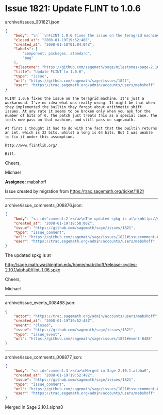 # Issue 1821: Update FLINT to 1.0.6

archive/issues_001821.json:
```json
{
    "body": "\n```\nFLINT 1.0.6 fixes the issue on the teragrid machine. It's just a\nworkaround. I've no idea what was really wrong. It might be that when\nthey implemented the builtin they forgot about arithmetic shift\nissues. At any rate it seems to be broken only when you ask for the\nnumber of bits of 0. The patch just treats this as a special case. The\ntests now pass on that machine, and still pass on sage.math.\n\nAt first I thought it had to do with the fact that the builtin returns\nan int, which is 32 bits, whilst a long is 64 bits. But I was unable\nto fix it under this assumption.\n\nhttp://www.flintlib.org/\n\nBill.\n```\n\nCheers,\n\nMichael\n\n**Assignee:** mabshoff\n\nIssue created by migration from https://trac.sagemath.org/ticket/1821\n\n",
    "closed_at": "2008-01-19T19:52:48Z",
    "created_at": "2008-01-18T01:04:04Z",
    "labels": [
        "component: packages: standard",
        "bug"
    ],
    "milestone": "https://github.com/sagemath/sage/milestones/sage-2.10.1",
    "title": "Update FLINT to 1.0.6",
    "type": "issue",
    "url": "https://github.com/sagemath/sage/issues/1821",
    "user": "https://trac.sagemath.org/admin/accounts/users/mabshoff"
}
```

```
FLINT 1.0.6 fixes the issue on the teragrid machine. It's just a
workaround. I've no idea what was really wrong. It might be that when
they implemented the builtin they forgot about arithmetic shift
issues. At any rate it seems to be broken only when you ask for the
number of bits of 0. The patch just treats this as a special case. The
tests now pass on that machine, and still pass on sage.math.

At first I thought it had to do with the fact that the builtin returns
an int, which is 32 bits, whilst a long is 64 bits. But I was unable
to fix it under this assumption.

http://www.flintlib.org/

Bill.
```

Cheers,

Michael

**Assignee:** mabshoff

Issue created by migration from https://trac.sagemath.org/ticket/1821





---

archive/issue_comments_008876.json:
```json
{
    "body": "<a id='comment:2'></a>\nThe updated spkg is at\n\nhttp://sage.math.washington.edu/home/mabshoff/release-cycles-2.10.1/alpha0/flint-1.06.spkg\n\nCheers,\n\nMichael",
    "created_at": "2008-01-19T18:58:00Z",
    "issue": "https://github.com/sagemath/sage/issues/1821",
    "type": "issue_comment",
    "url": "https://github.com/sagemath/sage/issues/1821#issuecomment-8876",
    "user": "https://trac.sagemath.org/admin/accounts/users/mabshoff"
}
```

<a id='comment:2'></a>
The updated spkg is at

http://sage.math.washington.edu/home/mabshoff/release-cycles-2.10.1/alpha0/flint-1.06.spkg

Cheers,

Michael



---

archive/issue_events_008488.json:
```json
{
    "actor": "https://trac.sagemath.org/admin/accounts/users/mabshoff",
    "created_at": "2008-01-19T19:52:48Z",
    "event": "closed",
    "issue": "https://github.com/sagemath/sage/issues/1821",
    "type": "issue_event",
    "url": "https://github.com/sagemath/sage/issues/1821#event-8488"
}
```



---

archive/issue_comments_008877.json:
```json
{
    "body": "<a id='comment:3'></a>\nMerged in Sage 2.10.1.alpha0",
    "created_at": "2008-01-19T19:52:48Z",
    "issue": "https://github.com/sagemath/sage/issues/1821",
    "type": "issue_comment",
    "url": "https://github.com/sagemath/sage/issues/1821#issuecomment-8877",
    "user": "https://trac.sagemath.org/admin/accounts/users/mabshoff"
}
```

<a id='comment:3'></a>
Merged in Sage 2.10.1.alpha0
